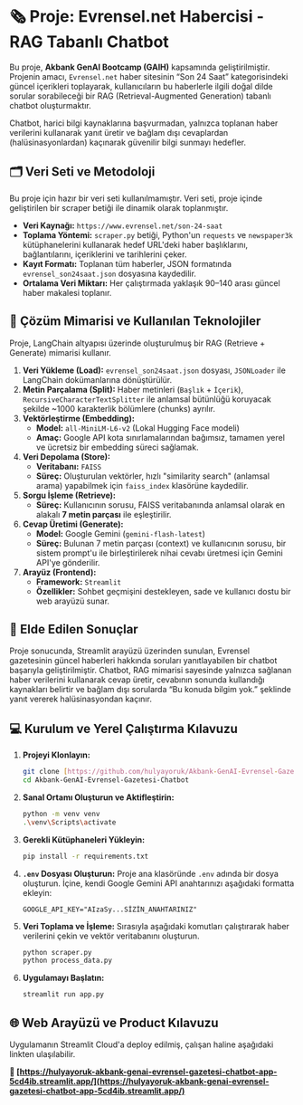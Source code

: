 # 🗞️ Proje: Evrensel.net Habercisi - RAG Tabanlı Chatbot

Bu proje, **Akbank GenAI Bootcamp (GAIH)** kapsamında geliştirilmiştir. Projenin amacı, `Evrensel.net` haber sitesinin “Son 24 Saat” kategorisindeki güncel içerikleri toplayarak, kullanıcıların bu haberlerle ilgili doğal dilde sorular sorabileceği bir RAG (Retrieval-Augmented Generation) tabanlı chatbot oluşturmaktır.

Chatbot, harici bilgi kaynaklarına başvurmadan, yalnızca toplanan haber verilerini kullanarak yanıt üretir ve bağlam dışı cevaplardan (halüsinasyonlardan) kaçınarak güvenilir bilgi sunmayı hedefler.

## 🗂️ Veri Seti ve Metodoloji

Bu proje için hazır bir veri seti kullanılmamıştır. Veri seti, proje içinde geliştirilen bir scraper betiği ile dinamik olarak toplanmıştır.

* **Veri Kaynağı:** `https://www.evrensel.net/son-24-saat`
* **Toplama Yöntemi:** `scraper.py` betiği, Python'un `requests` ve `newspaper3k` kütüphanelerini kullanarak hedef URL'deki haber başlıklarını, bağlantılarını, içeriklerini ve tarihlerini çeker.
* **Kayıt Formatı:** Toplanan tüm haberler, JSON formatında `evrensel_son24saat.json` dosyasına kaydedilir.
* **Ortalama Veri Miktarı:** Her çalıştırmada yaklaşık 90–140 arası güncel haber makalesi toplanır.

## 🧠 Çözüm Mimarisi ve Kullanılan Teknolojiler

Proje, LangChain altyapısı üzerinde oluşturulmuş bir RAG (Retrieve + Generate) mimarisi kullanır.

1.  **Veri Yükleme (Load):** `evrensel_son24saat.json` dosyası, `JSONLoader` ile LangChain dokümanlarına dönüştürülür.
2.  **Metin Parçalama (Split):** Haber metinleri (`Başlık` + `İçerik`), `RecursiveCharacterTextSplitter` ile anlamsal bütünlüğü koruyacak şekilde ~1000 karakterlik bölümlere (chunks) ayrılır.
3.  **Vektörleştirme (Embedding):**
    * **Model:** `all-MiniLM-L6-v2` (Lokal Hugging Face modeli)
    * **Amaç:** Google API kota sınırlamalarından bağımsız, tamamen yerel ve ücretsiz bir embedding süreci sağlamak.
4.  **Veri Depolama (Store):**
    * **Veritabanı:** `FAISS`
    * **Süreç:** Oluşturulan vektörler, hızlı "similarity search" (anlamsal arama) yapabilmek için `faiss_index` klasörüne kaydedilir.
5.  **Sorgu İşleme (Retrieve):**
    * **Süreç:** Kullanıcının sorusu, FAISS veritabanında anlamsal olarak en alakalı **7 metin parçası** ile eşleştirilir.
6.  **Cevap Üretimi (Generate):**
    * **Model:** Google Gemini (`gemini-flash-latest`)
    * **Süreç:** Bulunan 7 metin parçası (context) ve kullanıcının sorusu, bir sistem prompt'u ile birleştirilerek nihai cevabı üretmesi için Gemini API'ye gönderilir.
7.  **Arayüz (Frontend):**
    * **Framework:** `Streamlit`
    * **Özellikler:** Sohbet geçmişini destekleyen, sade ve kullanıcı dostu bir web arayüzü sunar.

## 🚀 Elde Edilen Sonuçlar

Proje sonucunda, Streamlit arayüzü üzerinden sunulan, Evrensel gazetesinin güncel haberleri hakkında soruları yanıtlayabilen bir chatbot başarıyla geliştirilmiştir. Chatbot, RAG mimarisi sayesinde yalnızca sağlanan haber verilerini kullanarak cevap üretir, cevabının sonunda kullandığı kaynakları belirtir ve bağlam dışı sorularda “Bu konuda bilgim yok.” şeklinde yanıt vererek halüsinasyondan kaçınır.

## 💻 Kurulum ve Yerel Çalıştırma Kılavuzu

1.  **Projeyi Klonlayın:**
    ```bash
    git clone [https://github.com/hulyayoruk/Akbank-GenAI-Evrensel-Gazetesi-Chatbot.git](https://github.com/hulyayoruk/Akbank-GenAI-Evrensel-Gazetesi-Chatbot.git)
    cd Akbank-GenAI-Evrensel-Gazetesi-Chatbot
    ```

2.  **Sanal Ortamı Oluşturun ve Aktifleştirin:**
    ```bash
    python -m venv venv
    .\venv\Scripts\activate
    ```

3.  **Gerekli Kütüphaneleri Yükleyin:**
    ```bash
    pip install -r requirements.txt
    ```

4.  **`.env` Dosyası Oluşturun:** Proje ana klasöründe `.env` adında bir dosya oluşturun. İçine, kendi Google Gemini API anahtarınızı aşağıdaki formatta ekleyin:
    ```
    GOOGLE_API_KEY="AIzaSy...SİZİN_ANAHTARINIZ"
    ```

5.  **Veri Toplama ve İşleme:** Sırasıyla aşağıdaki komutları çalıştırarak haber verilerini çekin ve vektör veritabanını oluşturun.
    ```bash
    python scraper.py
    python process_data.py
    ```

6.  **Uygulamayı Başlatın:**
    ```bash
    streamlit run app.py
    ```

## 🌐 Web Arayüzü ve Product Kılavuzu

Uygulamanın Streamlit Cloud'a deploy edilmiş, çalışan haline aşağıdaki linkten ulaşılabilir.

**🔗 [https://hulyayoruk-akbank-genai-evrensel-gazetesi-chatbot-app-5cd4ib.streamlit.app/](https://hulyayoruk-akbank-genai-evrensel-gazetesi-chatbot-app-5cd4ib.streamlit.app/)**

